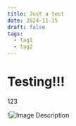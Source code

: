 ```yaml
---
title: Just a test
date: 2024-11-15
draft: false
tags:
  - tag1
  - tag2
---
```

# Testing!!!

123


!![Image Description](/images/Pasted%20image%2020241115182727.png)

